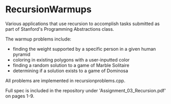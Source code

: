 # RecursionWarmups
Various applications that use recursion to accomplish tasks submitted as part of Stanford's Programming Abstractions class.

The warmup problems include:
- finding the weight supported by a specific person in a given human pyramid
- coloring in existing polygons with a user-inputted color
- finding a random solution to a game of Marble Solitaire
- determining if a solution exists to a game of Dominosa

All problems are implemented in recursionproblems.cpp.

Full spec is included in the repository under 'Assignment_03_Recursion.pdf' on pages 1-9.
